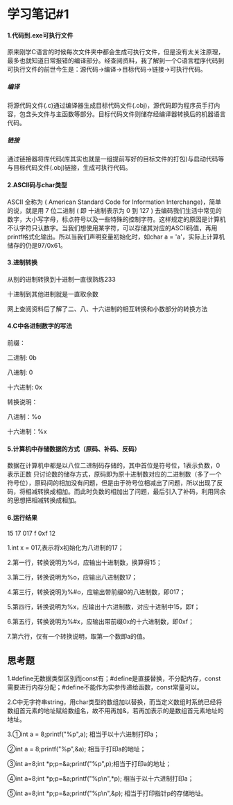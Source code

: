# 学习笔记#1

#### 1.代码到.exe可执行文件

原来刚学C语言的时候每次文件夹中都会生成可执行文件，但是没有太关注原理，最多也就知道日常报错的编译部分。经查阅资料，我了解到一个C语言程序代码到可执行文件的前世今生是：源代码→编译→目标代码→链接→可执行代码。

##### 编译

将源代码文件(.c)通过编译器生成目标代码文件(.obj)，源代码即为程序员手打内容，包含头文件与主函数等部分。目标代码文件则储存经编译器转换后的机器语言代码。

##### 链接

通过链接器将库代码(库其实也就是一组提前写好的目标文件的打包)与启动代码等与目标代码文件(.obj)链接，生成可执行代码。

#### 2.ASCII码与char类型

ASCII 全称为 ( American Standard Code for Information Interchange)，简单的说，就是用 7 位二进制 ( 即 十进制表示为 0 到 127 ) 去编码我们生活中常见的数字，大小写字母，标点符号以及一些特殊的控制字符。这样规定的原因是计算机不认字符只认数字。当我们想使用某字符，可以存储其对应的ASCII码值，再用printf格式化输出。所以当我们声明变量初始化时，如char a = 'a'，实际上计算机储存的仍是97/0x61。

#### 3.进制转换

从别的进制转换到十进制一直很熟练233

十进制到其他进制就是一直取余数

网上查阅资料后了解了二、八、十六进制的相互转换和小数部分的转换方法

#### 4.C中各进制数字的写法

前缀：

二进制: 0b  

八进制: 0

十六进制: 0x

转换说明：

八进制：%o

十六进制：%x

#### 5.计算机中存储数据的方式（原码、补码、反码）

数据在计算机中都是以八位二进制码存储的，其中首位是符号位，1表示负数，0表示正数
只讨论数的储存方式，原码即为原十进制数对应的二进制数（多了一个符号位），原码间的相加没有问题，但是由于符号位相减出了问题，所以出现了反码，将相减转换成相加。而此时负数的相加出了问题，最后引入了补码，利用同余的思想把相减转换成相加。

#### 6.运行结果

15
17
017
f
0xf
12

1.int x = 017,表示将x初始化为八进制的17；

2.第一行，转换说明为%d，应输出十进制数，换算得15；

3.第二行，转换说明为%o，应输出八进制数17；

4.第三行，转换说明为%#o，应输出带前缀0的八进制数，即017；

5.第四行，转换说明为%x，应输出十六进制数，对应十进制中15，即f；

6.第五行，转换说明为%#x，应输出带前缀0x的十六进制数，即0xf；

7.第六行，仅有一个转换说明，取第一个数即a的值。



## 思考题

1.#define无数据类型区别而const有；#define是直接替换，不分配内存，const需要进行内存分配；#define不能作为实参传递给函数，const常量可以。

2.C中无字符串string，用char类型的数组加以替换，而当定义数组时系统已经将数组首元素的地址赋给数组名，故不用再加&，若再加表示的是数组首元素地址的地址。

3.①int a = 8;printf("%p",a); 相当于以十六进制打印a；

   ②int a = 8;printf("%p",&a); 相当于打印a的地址；

   ③int a=8;int *p;p=&a;printf("%p",p);相当于打印a的地址；

   ④int a=8;int \*p;p=&a;printf("%p\n",*p); 相当于以十六进制打印a；

   ⑤int a=8;int *p;p=&a;printf("%p\n",&p); 相当于打印指针p的存储地址。

